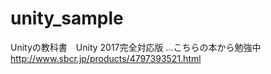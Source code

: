 # unity_sample

Unityの教科書　Unity 2017完全対応版
...こちらの本から勉強中
http://www.sbcr.jp/products/4797393521.html

